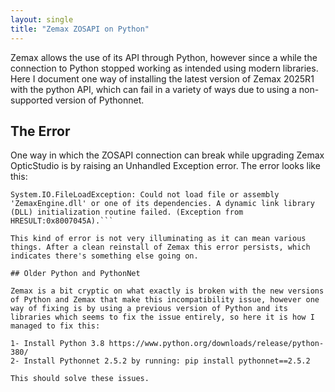 ```yaml
---
layout: single
title: "Zemax ZOSAPI on Python"
---
```


Zemax allows the use of its API through Python, however since a while the connection to Python stopped working as intended using modern libraries. Here I document one way of installing the latest version of Zemax 2025R1 with the python API, which can fail in a variety of ways due to using a non-supported version of Pythonnet.

## The Error

One way in which the ZOSAPI connection can break while upgrading Zemax OpticStudio is by raising an Unhandled Exception error. The error looks like this: 

```
System.IO.FileLoadException: Could not load file or assembly 'ZemaxEngine.dll' or one of its dependencies. A dynamic link library (DLL) initialization routine failed. (Exception from HRESULT:0x8007045A).```

This kind of error is not very illuminating as it can mean various things. After a clean reinstall of Zemax this error persists, which indicates there's something else going on.

## Older Python and PythonNet

Zemax is a bit cryptic on what exactly is broken with the new versions of Python and Zemax that make this incompatibility issue, however one way of fixing is by using a previous version of Python and its libraries which seems to fix the issue entirely, so here it is how I managed to fix this:

1- Install Python 3.8 https://www.python.org/downloads/release/python-380/
2- Install Pythonnet 2.5.2 by running: pip install pythonnet==2.5.2

This should solve these issues.